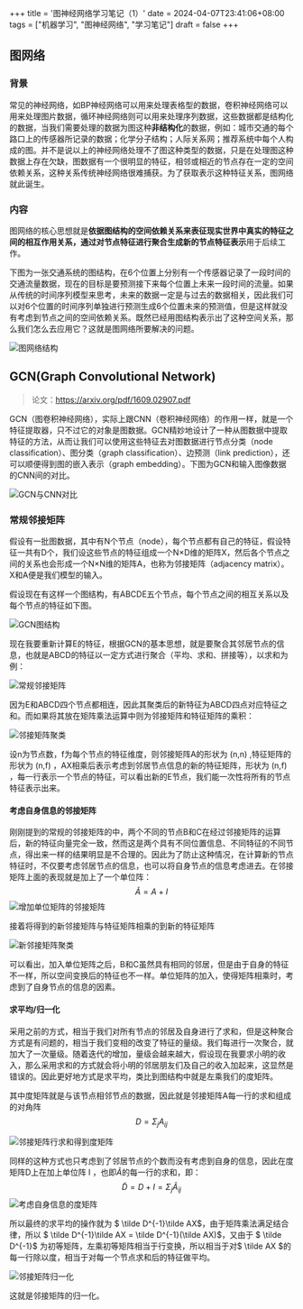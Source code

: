 +++
title = '图神经网络学习笔记（1）'
date = 2024-04-07T23:41:06+08:00
tags = ["机器学习", "图神经网络", "学习笔记"]
draft = false
+++


## 图网络

### 背景

​常见的神经网络，如BP神经网络可以用来处理表格型的数据，卷积神经网络可以用来处理图片数据，循环神经网络则可以用来处理序列数据，这些数据都是结构化的数据，当我们需要处理的数据为图这种**非结构化**的数据，例如：城市交通的每个路口上的传感器所记录的数据；化学分子结构；人际关系网；推荐系统中每个人构成的图。并不是说以上的神经网络处理不了图这种类型的数据，只是在处理图这种数据上存在欠缺，图数据有一个很明显的特征，相邻或相近的节点存在一定的空间依赖关系，这种关系传统神经网络很难捕获。为了获取表示这种特征关系，图网络就此诞生。

### 内容

​图网络的核心思想就是**依据图结构的空间依赖关系来表征现实世界中真实的特征之间的相互作用关系，通过对节点特征进行聚合生成新的节点特征表示**用于后续工作。

​下图为一张交通系统的图结构，在6个位置上分别有一个传感器记录了一段时间的交通流量数据，现在的目标是要预测接下来每个位置上未来一段时间的流量。如果从传统的时间序列模型来思考，未来的数据一定是与过去的数据相关，因此我们可以对6个位置的时间序列单独进行预测生成6个位置未来的预测值，但是这样就没有考虑到节点之间的空间依赖关系。既然已经用图结构表示出了这种空间关系，那么我们怎么去应用它？这就是图网络所要解决的问题。

<img src="img/p0.webp" alt="图网络结构" class="center-image"/>


## GCN(Graph Convolutional Network)

>  论文：https://arxiv.org/pdf/1609.02907.pdf

​GCN（图卷积神经网络），实际上跟CNN（卷积神经网络）的作用一样，就是一个特征提取器，只不过它的对象是图数据。GCN精妙地设计了一种从图数据中提取特征的方法，从而让我们可以使用这些特征去对图数据进行节点分类（node classification）、图分类（graph classification）、边预测（link prediction），还可以顺便得到图的嵌入表示（graph embedding）。下图为GCN和输入图像数据的CNN间的对比。

<img src="img/p1.png" alt="GCN与CNN对比" class="center-image"/>

### 常规邻接矩阵

假设有一批图数据，其中有N个节点（node），每个节点都有自己的特征，假设特征一共有D个，我们设这些节点的特征组成一个N×D维的矩阵X，然后各个节点之间的关系也会形成一个N×N维的矩阵A，也称为邻接矩阵（adjacency matrix）。X和A便是我们模型的输入。

假设现在有这样一个图结构，有ABCDE五个节点，每个节点之间的相互关系以及每个节点的特征如下图。

<img src="img/p2.png" alt="GCN图结构" class="center-image"/>

现在我要重新计算E的特征，根据GCN的基本思想，就是要聚合其邻居节点的信息，也就是ABCD的特征以一定方式进行聚合（平均、求和、拼接等），以求和为例：

<img src="img/p3.webp" alt="常规邻接矩阵" class="center-image"/>

因为E和ABCD四个节点都相连，因此其聚类后的新特征为ABCD四点对应特征之和。而如果将其放在矩阵乘法运算中则为邻接矩阵和特征矩阵的乘积：

<img src="img/p4.png" alt="邻接矩阵聚类" class="center-image"/>

设n为节点数，f为每个节点的特征维度，则邻接矩阵A的形状为 (n,n) ,特征矩阵的形状为 (n,f) ，AX相乘后表示考虑到邻居节点信息的新的特征矩阵，形状为 (n,f) ，每一行表示一个节点的特征，可以看出新的E节点，我们能一次性将所有的节点特征表示出来。

#### 考虑自身信息的邻接矩阵

刚刚提到的常规的邻接矩阵的中，两个不同的节点B和C在经过邻接矩阵的运算后，新的特征向量完全一致，然而这是两个具有不同位置信息、不同特征的不同节点，得出来一样的结果明显是不合理的。因此为了防止这种情况，在计算新的节点特征时，不仅要考虑邻居节点的信息，也可以将自身节点的信息考虑进去。在邻接矩阵上面的表现就是加上了一个单位阵：
$$
\tilde A = A + I
$$
<img src="img/p5.png" alt="增加单位矩阵的邻接矩阵" class="center-image"/>

接着将得到的新邻接矩阵与特征矩阵相乘的到新的特征矩阵

<img src="img/p6.webp" alt="新邻接矩阵聚类" class="center-image"/>

可以看出，加入单位矩阵之后，B和C虽然具有相同的邻居，但是由于自身的特征不一样，所以空间变换后的特征也不一样。单位矩阵的加入，使得矩阵相乘时，考虑到了自身节点的信息的因素。

#### 求平均/归一化

采用之前的方式，相当于我们对所有节点的邻居及自身进行了求和，但是这种聚合方式是有问题的，相当于我们变相的改变了特征的量级。我们每进行一次聚合，就加大了一次量级。随着迭代的增加，量级会越来越大，假设现在我要求小明的收入，那么采用求和的方式就会将小明的邻居朋友们及自己的收入加起来，这显然是错误的。因此更好地方式是求平均，类比到图结构中就是左乘我们的度矩阵。

其中度矩阵就是与该节点相邻节点的数据，因此就是邻接矩阵A每一行的求和组成的对角阵
$$
D=\Sigma_jA_{ij}
$$


<img src="img/p7.webp" alt="邻接矩阵行求和得到度矩阵" class="center-image"/>

同样的这种方式也只考虑到了邻居节点的个数而没有考虑到自身的信息，因此在度矩阵D上在加上单位阵 I ，也即$\tilde A$的每一行的求和，即：
$$
\tilde D=D+I=\Sigma_j\tilde A_{ij} 
$$
<img src="img/p8.webp" alt="考虑自身信息的度矩阵" class="center-image"/>

所以最终的求平均的操作就为 $ \tilde D^{-1}\tilde AX$，由于矩阵乘法满足结合律，所以 $ \tilde D^{-1}\tilde AX = \tilde D^{-1}(\tilde AX)$，又由于 $ \tilde D^{-1}$ 为初等矩阵，左乘初等矩阵相当于行变换，所以相当于对$ \tilde AX $的每一行除以度，相当于对每一个节点求和后的特征做平均。

<img src="img/p9.png" alt="邻接矩阵归一化" class="center-image"/>

这就是邻接矩阵的归一化。
